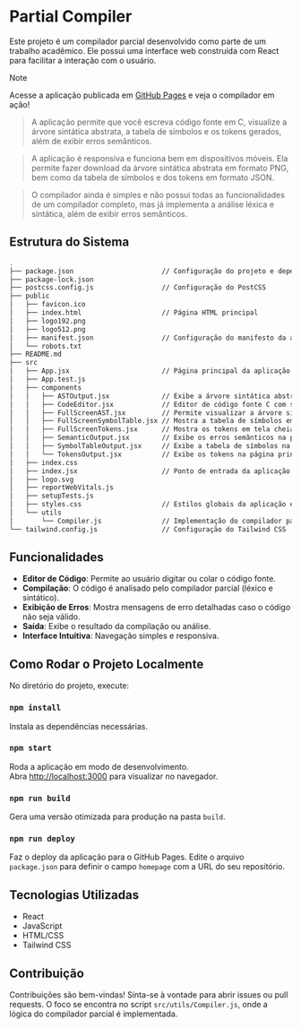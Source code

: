 # Partial Compiler

Este projeto é um compilador parcial desenvolvido como parte de um trabalho acadêmico. Ele possui uma interface web construída com React para facilitar a interação com o usuário.

>[!NOTE]
> Acesse a aplicação publicada em [GitHub Pages](https://gabrielfeltes.github.io/partial-compiler/) e veja o compilador em ação!

> A aplicação permite que você escreva código fonte em C, visualize a árvore sintática abstrata, a tabela de símbolos e os tokens gerados, além de exibir erros semânticos.

> A aplicação é responsiva e funciona bem em dispositivos móveis. Ela permite fazer download da árvore sintática abstrata em formato PNG, bem como da tabela de símbolos e dos tokens em formato JSON.

> O compilador ainda é simples e não possui todas as funcionalidades de um compilador completo, mas já implementa a análise léxica e sintática, além de exibir erros semânticos.

## Estrutura do Sistema

```bash
.
├── package.json                      // Configuração do projeto e dependências
├── package-lock.json
├── postcss.config.js                 // Configuração do PostCSS
├── public
│   ├── favicon.ico
│   ├── index.html                    // Página HTML principal
│   ├── logo192.png
│   ├── logo512.png
│   ├── manifest.json                 // Configuração do manifesto da aplicação web
│   └── robots.txt
├── README.md
├── src
│   ├── App.jsx                       // Página principal da aplicação React
│   ├── App.test.js
│   ├── components
│   │   ├── ASTOutput.jsx             // Exibe a árvore sintática abstrata na página principal
│   │   ├── CodeEditor.jsx            // Editor de código fonte C com suporte a destaque de sintaxe
│   │   ├── FullScreenAST.jsx         // Permite visualizar a árvore sintática abstrata em tela cheia e exportar como PNG
│   │   ├── FullScreenSymbolTable.jsx // Mostra a tabela de símbolos em tela cheia
│   │   ├── FullScreenTokens.jsx      // Mostra os tokens em tela cheia
│   │   ├── SemanticOutput.jsx        // Exibe os erros semânticos na página principal
│   │   ├── SymbolTableOutput.jsx     // Exibe a tabela de símbolos na página principal
│   │   └── TokensOutput.jsx          // Exibe os tokens na página principal
│   ├── index.css
│   ├── index.jsx                     // Ponto de entrada da aplicação React
│   ├── logo.svg
│   ├── reportWebVitals.js
│   ├── setupTests.js
│   ├── styles.css                    // Estilos globais da aplicação e Tailwind CSS
│   └── utils
│       └── Compiler.js               // Implementação do compilador parcial
└── tailwind.config.js                // Configuração do Tailwind CSS
```

## Funcionalidades

- **Editor de Código**: Permite ao usuário digitar ou colar o código fonte.
- **Compilação**: O código é analisado pelo compilador parcial (léxico e sintático).
- **Exibição de Erros**: Mostra mensagens de erro detalhadas caso o código não seja válido.
- **Saída**: Exibe o resultado da compilação ou análise.
- **Interface Intuitiva**: Navegação simples e responsiva.

## Como Rodar o Projeto Localmente

No diretório do projeto, execute:

### `npm install`

Instala as dependências necessárias.

### `npm start`

Roda a aplicação em modo de desenvolvimento.\
Abra [http://localhost:3000](http://localhost:3000) para visualizar no navegador.

### `npm run build`

Gera uma versão otimizada para produção na pasta `build`.

### `npm run deploy`

Faz o deploy da aplicação para o GitHub Pages. Edite o arquivo `package.json` para definir o campo `homepage` com a URL do seu repositório.

## Tecnologias Utilizadas

- React
- JavaScript
- HTML/CSS
- Tailwind CSS

## Contribuição

Contribuições são bem-vindas! Sinta-se à vontade para abrir issues ou pull requests. O foco se encontra no script `src/utils/Compiler.js`, onde a lógica do compilador parcial é implementada.

